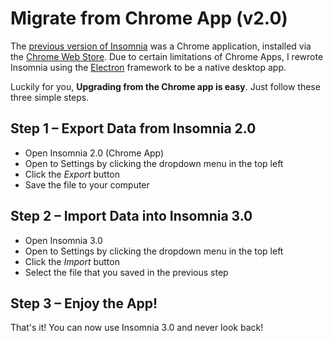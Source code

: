 # Migrate from Chrome App (v2.0)

The [previous version of Insomnia](https://chrome.google.com/webstore/detail/insomnia-rest-client/gmodihnfibbjdecbanmpmbmeffnmloel) 
was a Chrome application, installed via the [Chrome Web Store](https://chrome.google.com/webstore).
Due to certain limitations of Chrome Apps, I rewrote Insomnia using the 
[Electron](http://electron.atom.io/) framework to be a native desktop app.

Luckily for you, **Upgrading from the Chrome app is easy**. Just follow these three simple steps.


## Step 1 – Export Data from Insomnia 2.0

- Open Insomnia 2.0 (Chrome App)
- Open to Settings by clicking the dropdown menu in the top left
- Click the _Export_ button
- Save the file to your computer


## Step 2 – Import Data into Insomnia 3.0

- Open Insomnia 3.0 
- Open to Settings by clicking the dropdown menu in the top left
- Click the _Import_ button
- Select the file that you saved in the previous step


## Step 3 – Enjoy the App!

That's it! You can now use Insomnia 3.0 and never look back!


